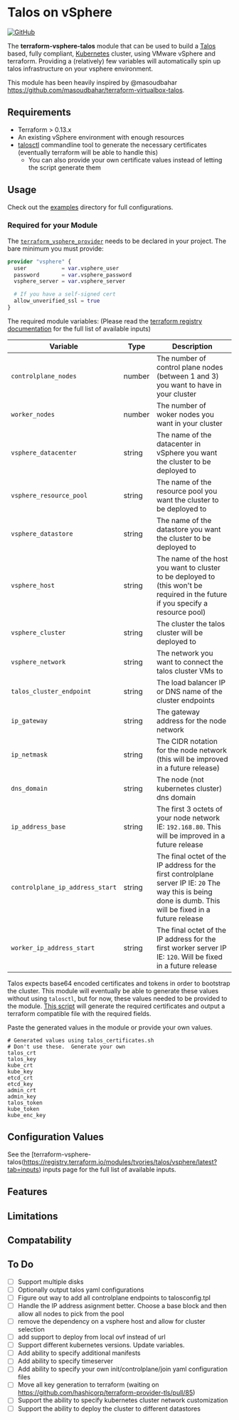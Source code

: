 # Talos on vSphere
[![GitHub](https://img.shields.io/github/license/tvories/terraform-vsphere-talos?style=flat)](https://github.com/tvories/terraform-vsphere-talos/blob/main/LICENSE)

The **terraform-vsphere-talos** module that can be used to build a [Talos](https://www.talos.dev/docs/v0.8/introduction/what-is-talos/#why-talos) based, fully compliant, [Kubernetes](https://kubernetes.io) cluster, using VMware vSphere and terraform.  Providing a (relatively) few variables will automatically spin up talos infrastructure on your vsphere environment.

This module has been heavily inspired by @masoudbahar https://github.com/masoudbahar/terraform-virtualbox-talos.

## Requirements

* Terraform > 0.13.x
* An existing vSphere environment with enough resources
* [talosctl](https://www.talos.dev/docs/v0.8/introduction/quickstart/#talosctl) commandline tool to generate the necessary certificates (eventually terraform will be able to handle this)
  * You can also provide your own certificate values instead of letting the script generate them

## Usage

Check out the [examples](examples/) directory for full configurations.

### Required for your Module

The [`terraform_vsphere_provider`](https://registry.terraform.io/providers/hashicorp/vsphere/latest/docs) needs to be declared in your project.  The bare minimum you must provide:

```terraform
provider "vsphere" {
  user           = var.vsphere_user
  password       = var.vsphere_password
  vsphere_server = var.vsphere_server

  # If you have a self-signed cert
  allow_unverified_ssl = true
}
```

The required module variables:
(Please read the [terraform registry documentation](https://registry.terraform.io/modules/tvories/talos/vsphere/latest?tab=inputs) for the full list of available inputs)

| Variable | Type     | Description |
| ------------ | ------------ | ------------ |
| `controlplane_nodes` | number | The number of control plane nodes (between 1 and 3) you want to have in your cluster |
|`worker_nodes`| number | The number of woker nodes you want in your cluster |
|`vsphere_datacenter` | string | The name of the datacenter in vSphere you want the cluster to be deployed to |
|`vsphere_resource_pool` | string | The name of the resource pool you want the cluster to be deployed to |
|`vsphere_datastore` | string | The name of the datastore you want the cluster to be deployed to |
|`vsphere_host` | string | The name of the host you want to cluster to be deployed to (this won't be required in the future if you specify a resource pool) |
|`vsphere_cluster` | string | The cluster the talos cluster will be deployed to |
|`vsphere_network`| string | The network you want to connect the talos cluster VMs to|
|`talos_cluster_endpoint`| string | The load balancer IP or DNS name of the cluster endpoints |
|`ip_gateway` | string | The gateway address for the node network |
|`ip_netmask` | string | The CIDR notation for the node network (this will be improved in a future release) |
|`dns_domain` | string | The node (not kubernetes cluster) dns domain |
|`ip_address_base` | string | The first 3 octets of your node network IE: `192.168.80`.  This will be improved in a future release |
|`controlplane_ip_address_start` | string | The final octet of the IP address for the first controlplane server IP IE: `20`  The way this is being done is dumb.  This will be fixed in a future release |
|`worker_ip_address_start` | string| The final octet of the IP address for the first worker server IP IE: `120`.  Will be fixed in a future release |

Talos expects base64 encoded certificates and tokens in order to bootstrap the cluster.  This module will eventually be able to generate these values without using `talosctl`, but for now, these values needed to be provided to the module.  [This script](scripts/talos_certificates.sh) will generate the required certificates and output a terraform compatible file with the required fields.

Paste the generated values in the module or provide your own values.

```
# Generated values using talos_certificates.sh
# Don't use these.  Generate your own
talos_crt
talos_key
kube_crt
kube_key
etcd_crt
etcd_key
admin_crt
admin_key
talos_token
kube_token
kube_enc_key
```


## Configuration Values
See the [terraform-vsphere-talos\(https://registry.terraform.io/modules/tvories/talos/vsphere/latest?tab=inputs) inputs page for the full list of available inputs.

## Features

## Limitations

## Compatability

## To Do
- [ ] Support multiple disks
- [ ] Optionally output talos yaml configurations
- [ ] Figure out way to add all controlplane endpoints to talosconfig.tpl
- [ ] Handle the IP address asignment better.  Choose a base block and then allow all nodes to pick from the pool
- [ ] remove the dependency on a vsphere host and allow for cluster selection
- [ ] add support to deploy from local ovf instead of url
- [ ] Support different kubernetes versions.  Update variables.
- [ ] Add ability to specify additional manifests
- [ ] Add ability to specify timeserver
- [ ] Add ability to specify your own init/controlplane/join yaml configuration files
- [ ] Move all key generation to terraform (waiting on https://github.com/hashicorp/terraform-provider-tls/pull/85)
- [ ] Support the ability to specify kubernetes cluster network customization
- [ ] Support the ability to deploy the cluster to different datastores
